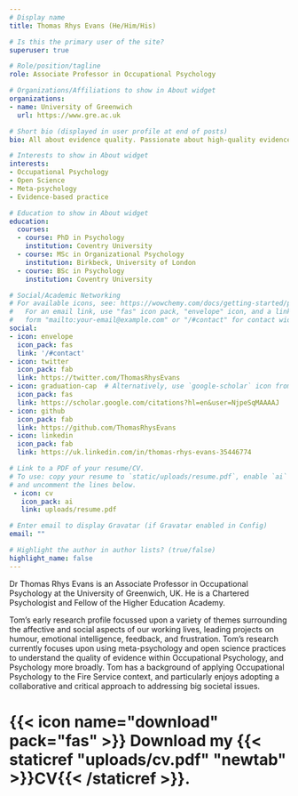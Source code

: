 ```yaml
---
# Display name
title: Thomas Rhys Evans (He/Him/His)

# Is this the primary user of the site?
superuser: true

# Role/position/tagline
role: Associate Professor in Occupational Psychology

# Organizations/Affiliations to show in About widget
organizations:
- name: University of Greenwich
  url: https://www.gre.ac.uk

# Short bio (displayed in user profile at end of posts)
bio: All about evidence quality. Passionate about high-quality evidence creation, synthesis/evaluation and application.

# Interests to show in About widget
interests:
- Occupational Psychology
- Open Science
- Meta-psychology
- Evidence-based practice

# Education to show in About widget
education:
  courses:
  - course: PhD in Psychology
    institution: Coventry University
  - course: MSc in Organizational Psychology
    institution: Birkbeck, University of London
  - course: BSc in Psychology
    institution: Coventry University

# Social/Academic Networking
# For available icons, see: https://wowchemy.com/docs/getting-started/page-builder/#icons
#   For an email link, use "fas" icon pack, "envelope" icon, and a link in the
#   form "mailto:your-email@example.com" or "/#contact" for contact widget.
social:
- icon: envelope
  icon_pack: fas
  link: '/#contact'
- icon: twitter
  icon_pack: fab
  link: https://twitter.com/ThomasRhysEvans
- icon: graduation-cap  # Alternatively, use `google-scholar` icon from `ai` icon pack
  icon_pack: fas
  link: https://scholar.google.com/citations?hl=en&user=NjpeSqMAAAAJ
- icon: github
  icon_pack: fab
  link: https://github.com/ThomasRhysEvans
- icon: linkedin
  icon_pack: fab
  link: https://uk.linkedin.com/in/thomas-rhys-evans-35446774

# Link to a PDF of your resume/CV.
# To use: copy your resume to `static/uploads/resume.pdf`, enable `ai` icons in `params.toml`, 
# and uncomment the lines below.
 - icon: cv
   icon_pack: ai
   link: uploads/resume.pdf

# Enter email to display Gravatar (if Gravatar enabled in Config)
email: ""

# Highlight the author in author lists? (true/false)
highlight_name: false
---
```


Dr Thomas Rhys Evans is an Associate Professor in Occupational Psychology at the University of Greenwich, UK. He is a Chartered Psychologist and Fellow of the Higher Education Academy.

Tom’s early research profile focussed upon a variety of themes surrounding the affective and social aspects of our working lives, leading projects on humour, emotional intelligence, feedback, and frustration. Tom’s research currently focuses upon using meta-psychology and open science practices to understand the quality of evidence within Occupational Psychology, and Psychology more broadly. Tom has a background of applying Occupational Psychology to the Fire Service context, and particularly enjoys adopting a collaborative and critical approach to addressing big societal issues.

# {{< icon name="download" pack="fas" >}} Download my {{< staticref "uploads/cv.pdf" "newtab" >}}CV{{< /staticref >}}.
